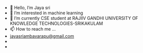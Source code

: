 - 👋 Hello, I’m Jaya sri
- 👀 I’m interested in machine learning
- 🌱 I’m currently CSE student at RAJIIV GANDHI UNIVERSITY OF KNOWLEDGE TECHNOLOGIES-SRIKAKULAM
- 📫 How to reach me ...
- jayasriambavarapu@gmail.com
- 
- 

<!---
Jayasri00/Jayasri00 is a ✨ special ✨ repository because its `README.md` (this file) appears on your GitHub profile.
You can click the Preview link to take a look at your changes.
--->

